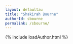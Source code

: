 ```yaml
---
layout: defaultau
title: "Shakirah Bourne"
authorId: sbourne
permalink: /sbourne/
---
```

{% include loadAuthor.html %}
<script>
    $(document).ready(function(){
        showAuthorBio('{{ page.authorId }}');
   });
</script>